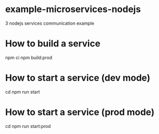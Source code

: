 # example-microservices-nodejs
3 nodejs services communication example

# How to build a service
npm ci
npm build:prod

# How to start a service (dev mode)
cd <service folder>
npm run start

# How to start a service (prod mode)
cd <service folder>
npm run start:prod
